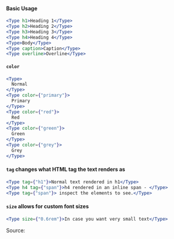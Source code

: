 #### Basic Usage

```jsx
<Type h1>Heading 1</Type>
<Type h2>Heading 2</Type>
<Type h3>Heading 3</Type>
<Type h4>Heading 4</Type>
<Type>Body</Type>
<Type caption>Caption</Type>
<Type overline>Overline</Type>
```

#### `color`

```jsx
<Type>
  Normal
</Type>
<Type color={"primary"}>
  Primary
</Type>
<Type color={"red"}>
  Red
</Type>
<Type color={"green"}>
  Green
</Type>
<Type color={"grey"}>
  Grey
</Type>
```

#### `tag` changes what HTML tag the text renders as

```jsx
<Type tag={"h1"}>Normal text rendered in h1</Type>
<Type h4 tag={"span"}>h4 rendered in an inline span - </Type>
<Type tag={"span"}> inspect the elements to see.</Type>
```

#### `size` allows for custom font sizes

```jsx
<Type size={"0.6rem"}>In case you want very small text</Type>
```

Source:

```js { "file": "./Type.js" }
```
